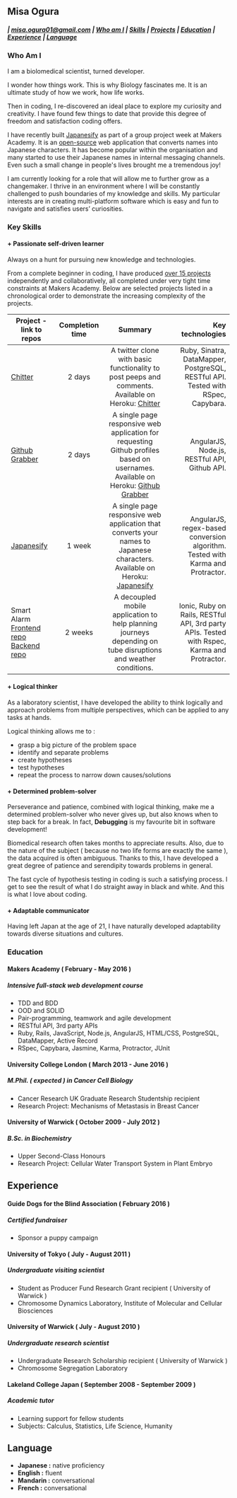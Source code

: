 ## Misa Ogura
##### | misa.ogura01@gmail.com | [Who am I](#whoami) | [Skills](#skills) | [Projects](#projects) | [Education](#education) | [Experience](#experience) | [Language](#language)


### <a name="whoami">Who Am I</a>

I am a biolomedical scientist, turned developer.

I wonder how things work. This is why Biology fascinates me. It is an ultimate study of how we work, how life works.

Then in coding, I re-discovered an ideal place to explore my curiosity and creativity. I have found few things to date that provide this degree of freedom and satisfaction coding offers.

I have recently built [Japanesify](https://github.com/rachelsmithcode/nodeboard.git) as part of a group project week at Makers Academy. It is an [open-source](https://github.com/MisaOgura/japanesify.git) web application that converts names into Japanese characters. It has become popular within the organisation and many started to use their Japanese names in internal messaging channels. Even such a small change in people's lives brought me a tremendous joy!

I am currently looking for a role that will allow me to further grow as a changemaker. I thrive in an environment where I will be constantly challenged to push boundaries of my knowledge and skills. My particular interests are in creating multi-platform software which is easy and fun to navigate and satisfies users’ curiosities.

### <a name="skills">Key Skills</a>

#### + Passionate self-driven learner
Always on a hunt for pursuing new knowledge and technologies.

From a complete beginner in coding, I have produced [over 15 projects](https://github.com/MisaOgura?tab=repositories) independently and collaboratively, all completed under very tight time constraints at Makers Academy. Below are selected projects listed in a chronological order to demonstrate the increasing complexity of the projects.

| <a name="projects">Project</a> - link to repos | Completion time | Summary | Key technologies |
| ---------------------------------------------- | :-------------: | :-----: | ---------------: |
| [Chitter](https://github.com/MisaOgura/chitter-challenge) | 2 days | A twitter clone with basic functionality to post peeps and comments. Available on Heroku: [Chitter](https://chitter-app-misa.herokuapp.com/users/new) |  Ruby, Sinatra, DataMapper, PostgreSQL, RESTful API. Tested with RSpec, Capybara. |
| [Github Grabber](https://github.com/MisaOgura/github-grabber) | 2 days | A single page responsive web application for requesting Github profiles based on usernames. Available on Heroku: [Github Grabber](https://github-grabber.herokuapp.com/) | AngularJS, Node.js, RESTful API, Github API. |
| [Japanesify](https://github.com/MisaOgura/japanesify.git) | 1 week | A single page responsive web application that converts your names to Japanese characters. Available on Heroku: [Japanesify](https://japanesify.herokuapp.com/) | AngularJS, regex-based conversion algorithm. Tested with Karma and Protractor. |
| Smart Alarm [Frontend repo](https://github.com/MisaOgura/smartAlarm-mobile.git) [Backend repo](https://github.com/MisaOgura/smart_alarm_v2) | 2 weeks | A decoupled mobile application to help planning journeys depending on tube disruptions and weather conditions. | Ionic, Ruby on Rails, RESTful API, 3rd party APIs. Tested with Rspec, Karma and Protractor. |

#### + Logical thinker
As a laboratory scientist, I have developed the ability to think logically and approach problems from multiple perspectives, which can be applied to any tasks at hands.

Logical thinking allows me to :
+ grasp a big picture of the problem space
+ identify and separate problems
+ create hypotheses
+ test hypotheses
+ repeat the process to narrow down causes/solutions

#### + Determined problem-solver
Perseverance and patience, combined with logical thinking, make me a determined problem-solver who never gives up, but also knows when to step back for a break. In fact, **Debugging** is my favourite bit in software development!

Biomedical research often takes months to appreciate results. Also, due to the nature of the subject ( because no two life forms are exactly the same ), the data acquired is often ambiguous. Thanks to this, I have developed a great degree of patience and serendipity towards problems in general.

The fast cycle of hypothesis testing in coding is such a satisfying process. I get to see the result of what I do straight away in black and white. And this is what I love about coding.

#### + Adaptable communicator
Having left Japan at the age of 21, I have naturally developed adaptability towards diverse situations and cultures.

### <a name="education">Education</a>

#### Makers Academy ( February - May 2016 )
##### *Intensive full-stack web development course*

+ TDD and BDD
+ OOD and SOLID
+ Pair-programming, teamwork and agile development
+ RESTful API, 3rd party APIs
+ Ruby, Rails, JavaScript, Node.js, AngularJS, HTML/CSS, PostgreSQL, DataMapper, Active Record
+ RSpec, Capybara, Jasmine, Karma, Protractor, JUnit

#### University College London ( March 2013 - June 2016 )
##### *M.Phil. ( expected ) in Cancer Cell Biology*
+ Cancer Research UK Graduate Research Studentship recipient
+ Research Project: Mechanisms of Metastasis in Breast Cancer

#### University of Warwick ( October 2009 - July 2012 )
##### *B.Sc. in Biochemistry*
+ Upper Second-Class Honours
+ Research Project: Cellular Water Transport System in Plant Embryo

## <a name="experience">Experience</a>

#### Guide Dogs for the Blind Association ( February 2016 )
##### *Certified fundraiser*
+ Sponsor a puppy campaign


#### University of Tokyo ( July - August 2011 )
##### *Undergraduate visiting scientist*
+ Student as Producer Fund Research Grant recipient ( University of Warwick )
+ Chromosome Dynamics Laboratory, Institute of Molecular and Cellular Biosciences


#### University of Warwick ( July - August 2010 )
##### *Undergraduate research scientist*
+ Undergraduate Research Scholarship recipient ( University of Warwick )
+ Chromosome Segregation Laboratory

#### Lakeland College Japan ( September 2008 - September 2009 )
##### *Academic tutor*
+ Learning support for fellow students
+ Subjects: Calculus, Statistics, Life Science, Humanity

## <a name="language">Language</a>
+ **Japanese :** native proficiency
+ **English :** fluent
+ **Mandarin :** conversational
+ **French :** conversational
